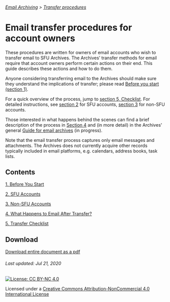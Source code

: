 ###### [Email Archiving](../../README.md) > [Transfer procedures](../transfer-home.md)

# Email transfer procedures for account owners

These procedures are written for owners of email accounts who wish to transfer email to SFU Archives. The Archives’ transfer methods for email require that account owners perform certain actions on their end. This guide describes these actions and how to do them.

Anyone considering transferring email to the Archives should make sure they understand the implications of transfer; please read [Before you start (section 1)](./01-before-you-start.md).

For a quick overview of the process, jump to [section 5, Checklist](./05-checklist.md). For detailed instructions, see [section 2](./02-sfu-accounts.md) for SFU accounts, [section 3](./03-non-sfu-accounts.md) for non-SFU accounts.

Those interested in what happens behind the scenes can find a brief description of the process in [Section 4](./04-after-transfer.md) and (in more detail) in the Archives' general [Guide for email archives](../../guide/00-introduction.md) (in progress).

Note that the email transfer process captures only email messages and attachments. The Archives does not currently acquire other records typically included in email platforms, e.g. calendars, address books, task lists.

## Contents
[1. Before You Start](./01-before-you-start.md)

[2. SFU Accounts](./02-sfu-accounts.md)

[3. Non-SFU Accounts](./03-non-sfu-accounts.md)

[4. What Happens to Email After Transfer?](./04-after-transfer.md)

[5. Transfer Checklist](./05-checklist.md)

## Download
[Download entire document as a pdf](../../downloads/email-transfer-account-owners.pdf)

###### Last updated: Jul 21, 2020

[![License: CC BY-NC 4.0](https://img.shields.io/badge/License-CC%20BY--NC%204.0-lightgrey.svg)](https://creativecommons.org/licenses/by-nc/4.0/)

Licensed under a [Creative Commons Attribution-NonCommercial 4.0 International License](https://creativecommons.org/licenses/by-nc/4.0/)
